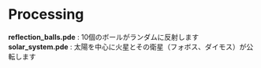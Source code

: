 # Processing
**reflection_balls.pde** : 10個のボールがランダムに反射します  
**solar_system.pde** : 太陽を中心に火星とその衛星（フォボス、ダイモス）が公転します  

